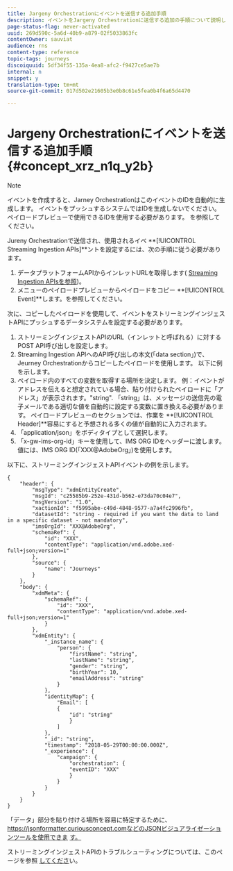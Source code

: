 ```yaml
---
title: Jargeny Orchestrationにイベントを送信する追加手順
description: イベントをJargeny Orchestrationに送信する追加の手順について説明します
page-status-flag: never-activated
uuid: 269d590c-5a6d-40b9-a879-02f5033863fc
contentOwner: sauviat
audience: rns
content-type: reference
topic-tags: journeys
discoiquuid: 5df34f55-135a-4ea8-afc2-f9427ce5ae7b
internal: n
snippet: y
translation-type: tm+mt
source-git-commit: 017d502e21605b3e0b8c61e5fea0b4f6a65d4470

---
```




# Jargeny Orchestrationにイベントを送信する追加手順 {#concept_xrz_n1q_y2b}

>[!NOTE]
>
>イベントを作成すると、Jarney OrchestrationはこのイベントのIDを自動的に生成します。 イベントをプッシュするシステムではIDを生成しないでください。ペイロードプレビューで使用できるIDを使用する必要があります。 [](../event/previewing-the-payload.md)を参照してください。

Jureny Orchestrationで送信され、使用されるイベ **[!UICONTROL Streaming Ingestion APIs]**ントを設定するには、次の手順に従う必要があります。

1. データプラットフォームAPIからインレットURLを取得します( [Streaming Ingestion APIsを参照](https://www.adobe.io/apis/cloudplatform/dataservices/data-ingestion/data-ingestion-services.html#!api-specification/markdown/narrative/technical_overview/streaming_ingest/getting_started_with_platform_streaming_ingestion.md))。
1. メニューのペイロードプレビューからペイロードをコピー **[!UICONTROL Event]**します。[](../event/defining-the-payload-fields.md)を参照してください。

次に、コピーしたペイロードを使用して、イベントをストリーミングインジェストAPIにプッシュするデータシステムを設定する必要があります。

1. ストリーミングインジェストAPIのURL（インレットと呼ばれる）に対するPOST API呼び出しを設定します。
1. Streaming Ingestion APIへのAPI呼び出しの本文(「data section」)で、Jeurney Orchestrationからコピーしたペイロードを使用します。 以下に例を示します。
1. ペイロード内のすべての変数を取得する場所を決定します。 例：イベントがアドレスを伝えると想定されている場合、貼り付けられたペイロードに「アドレス」が表示されます。&quot;string&quot;. 「string」は、メッセージの送信先の電子メールである適切な値を自動的に設定する変数に置き換える必要があります。 ペイロードプレビューのセクションでは、作業を **[!UICONTROL Header]**容易にすると予想される多くの値が自動的に入力されます。
1. 「application/json」をボディタイプとして選択します。
1. 「x-gw-ims-org-id」キーを使用して、IMS ORG IDをヘッダーに渡します。 値には、IMS ORG ID(「XXX@AdobeOrg」)を使用します。

以下に、ストリーミングインジェストAPIイベントの例を示します。

```
{
    "header": {
        "msgType": "xdmEntityCreate",
        "msgId": "c25585b9-252e-431d-b562-e73da70c04e7",
        "msgVersion": "1.0",
        "xactionId": "f5995abe-c49d-4848-9577-a7a4fc2996fb",
        "datasetId": "string - required if you want the data to land in a specific dataset - not mandatory",
        "imsOrgId": "XXX@AdobeOrg",
        "schemaRef": {
            "id": "XXX",
            "contentType": "application/vnd.adobe.xed-full+json;version=1"
        },
        "source": {
            "name": "Journeys"
        }
    },
    "body": {
        "xdmMeta": {
            "schemaRef": {
                "id": "XXX",
                "contentType": "application/vnd.adobe.xed-full+json;version=1"
            }
        },
        "xdmEntity": {
            "_instance_name": {
                "person": {
                    "firstName": "string",
                    "lastName": "string",
                    "gender": "string",
                    "birthYear": 10,
                    "emailAddress": "string"
                }
            },
            "identityMap": {
                "Email": [
                {
                    "id": "string"
                    }
                ]
            },
            "_id": "string",
            "timestamp": "2018-05-29T00:00:00.000Z",
            "_experience": {
                "campaign": {
                    "orchestration": {
                    "eventID": "XXX"
                    }
                }
            }
        }
    }
}
```

「データ」部分を貼り付ける場所を容易に特定するために、https://jsonformatter.curiousconcept.comなどのJSONビジュアライゼーションツールを使用できま [す。](https://jsonformatter.curiousconcept.com)

ストリーミングインジェストAPIのトラブルシューティングについては、このページを参照 [してくださ](https://www.adobe.io/apis/experienceplatform/home/data-ingestion/data-ingestion-services.html#!api-specification/markdown/narrative/technical_overview/streaming_ingest/streaming_ingestion_FAQ.md)い。
